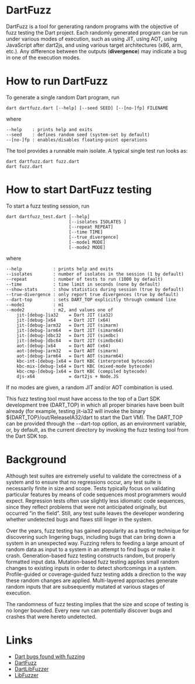 DartFuzz
========

DartFuzz is a tool for generating random programs with the objective
of fuzz testing the Dart project. Each randomly generated program
can be run under various modes of execution, such as using JIT,
using AOT, using JavaScript after dart2js, and using various target
architectures (x86, arm, etc.). Any difference between the outputs
(**divergence**) may indicate a bug in one of the execution modes.

How to run DartFuzz
===================
To generate a single random Dart program, run

    dart dartfuzz.dart [--help] [--seed SEED] [--[no-]fp] FILENAME

where

    --help    : prints help and exits
    --seed    : defines random seed (system-set by default)
    --[no-]fp : enables/disables floating-point operations

The tool provides a runnable main isolate. A typical single
test run looks as:

    dart dartfuzz.dart fuzz.dart
    dart fuzz.dart

How to start DartFuzz testing
=============================
To start a fuzz testing session, run

    dart dartfuzz_test.dart [--help]
                            [--isolates ISOLATES ]
                            [--repeat REPEAT]
                            [--time TIME]
                            [--true_divergence]
                            [--mode1 MODE]
                            [--mode2 MODE]

where

    --help            : prints help and exits
    --isolates        : number of isolates in the session (1 by default)
    --repeat          : number of tests to run (1000 by default)
    --time            : time limit in seconds (none by default)
    --show-stats      : show statistics during session (true by default)
    --true-divergence : only report true divergences (true by default)
    --dart-top        : sets DART_TOP explicitly through command line
    --mode1           : m1
    --mode2           : m2, and values one of
        jit-[debug-]ia32    = Dart JIT (ia32)
        jit-[debug-]x64     = Dart JIT (x64)
        jit-[debug-]arm32   = Dart JIT (simarm)
        jit-[debug-]arm64   = Dart JIT (simarm64)
        jit-[debug-]dbc32   = Dart JIT (simdbc)
        jit-[debug-]dbc64   = Dart JIT (simdbc64)
        aot-[debug-]x64     = Dart AOT (x64)
        aot-[debug-]arm32   = Dart AOT (simarm)
        aot-[debug-]arm64   = Dart AOT (simarm64)
        kbc-int-[debug-]x64 = Dart KBC (interpreted bytecode)
        kbc-mix-[debug-]x64 = Dart KBC (mixed-mode bytecode)
        kbc-cmp-[debug-]x64 = Dart KBC (compiled bytecode)
        djs-x64             = dart2js + Node.JS

If no modes are given, a random JIT and/or AOT combination is used.

This fuzz testing tool must have access to the top of a Dart SDK
development tree (DART_TOP) in which all proper binaries have been
built already (for example, testing jit-ia32 will invoke the binary
${DART_TOP}/out/ReleaseIA32/dart to start the Dart VM). The DART_TOP
can be provided through the --dart-top option, as an environment
variable, or, by default, as the current directory by invoking the
fuzz testing tool from the Dart SDK top.

Background
==========

Although test suites are extremely useful to validate the correctness of a
system and to ensure that no regressions occur, any test suite is necessarily
finite in size and scope. Tests typically focus on validating particular
features by means of code sequences most programmers would expect. Regression
tests often use slightly less idiomatic code sequences, since they reflect
problems that were not anticipated originally, but occurred “in the field”.
Still, any test suite leaves the developer wondering whether undetected bugs
and flaws still linger in the system.

Over the years, fuzz testing has gained popularity as a testing technique for
discovering such lingering bugs, including bugs that can bring down a system
in an unexpected way. Fuzzing refers to feeding a large amount of random data
as input to a system in an attempt to find bugs or make it crash.
Generation-based fuzz testing constructs random, but properly formatted input
data. Mutation-based fuzz testing applies small random changes to existing
inputs in order to detect shortcomings in a system. Profile-guided or
coverage-guided fuzz testing adds a direction to the way these random changes
are applied. Multi-layered approaches generate random inputs that are
subsequently mutated at various stages of execution.

The randomness of fuzz testing implies that the size and scope of testing is
no longer bounded. Every new run can potentially discover bugs and crashes
that were hereto undetected.

Links
=====

* [Dart bugs found with fuzzing](https://github.com/dart-lang/sdk/issues?utf8=%E2%9C%93&q=label%3Adartfuzz+)
* [DartFuzz](https://github.com/dart-lang/sdk/tree/master/runtime/tools/dartfuzz)
* [DartLibFuzzer](https://github.com/dart-lang/sdk/tree/master/runtime/vm/libfuzzer)
* [LibFuzzer](https://llvm.org/docs/LibFuzzer.html)
